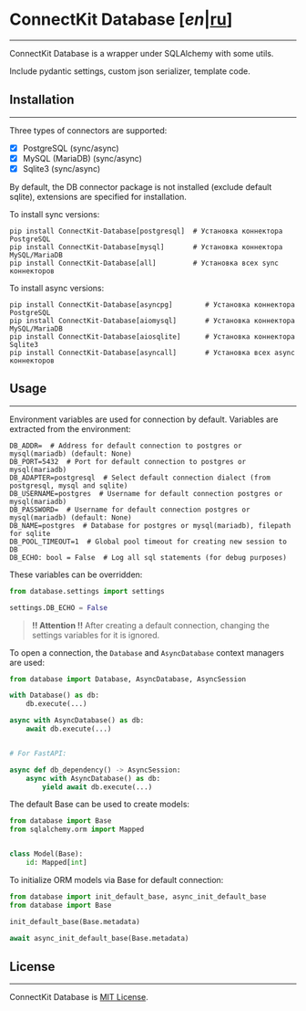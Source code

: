 # ConnectKit Database [*en*|[ru](./README_RU.md)]

___

ConnectKit Database is a wrapper under SQLAlchemy with some utils.

Include pydantic settings, custom json serializer, template code.

## Installation

___

Three types of connectors are supported:

-[x] PostgreSQL (sync/async)
-[x] MySQL (MariaDB) (sync/async)
-[x] Sqlite3 (sync/async)

By default, the DB connector package is not installed (exclude default sqlite), extensions are specified for installation.

To install sync versions:

```shell
pip install ConnectKit-Database[postgresql]  # Установка коннектора PostgreSQL
pip install ConnectKit-Database[mysql]       # Установка коннектора MySQL/MariaDB
pip install ConnectKit-Database[all]         # Установка всех sync коннекторов
```

To install async versions:

```shell
pip install ConnectKit-Database[asyncpg]        # Установка коннектора PostgreSQL
pip install ConnectKit-Database[aiomysql]       # Установка коннектора MySQL/MariaDB
pip install ConnectKit-Database[aiosqlite]      # Установка коннектора Sqlite3
pip install ConnectKit-Database[asyncall]       # Установка всех async коннекторов
```

## Usage

___

Environment variables are used for connection by default.
Variables are extracted from the environment:

    DB_ADDR=  # Address for default connection to postgres or mysql(mariadb) (default: None)
    DB_PORT=5432  # Port for default connection to postgres or mysql(mariadb)
    DB_ADAPTER=postgresql  # Select default connection dialect (from postgresql, mysql and sqlite)
    DB_USERNAME=postgres  # Username for default connection postgres or mysql(mariadb)
    DB_PASSWORD=  # Username for default connection postgres or mysql(mariadb) (default: None)
    DB_NAME=postgres  # Database for postgres or mysql(mariadb), filepath for sqlite
    DB_POOL_TIMEOUT=1  # Global pool timeout for creating new session to DB
    DB_ECHO: bool = False  # Log all sql statements (for debug purposes)

These variables can be overridden:

```python
from database.settings import settings

settings.DB_ECHO = False
```

> **!! Attention !!**
After creating a default connection, changing the settings variables for it is ignored.

To open a connection, the `Database` and `AsyncDatabase` context managers are used:

```python
from database import Database, AsyncDatabase, AsyncSession

with Database() as db:
    db.execute(...)

async with AsyncDatabase() as db:
    await db.execute(...)


# For FastAPI:

async def db_dependency() -> AsyncSession:
    async with AsyncDatabase() as db:
        yield await db.execute(...)
```

The default Base can be used to create models:

```python
from database import Base
from sqlalchemy.orm import Mapped


class Model(Base):
    id: Mapped[int]
```

To initialize ORM models via Base for default connection:

```python
from database import init_default_base, async_init_default_base
from database import Base

init_default_base(Base.metadata)

await async_init_default_base(Base.metadata)
```

## License

___

ConnectKit Database is [MIT License](./LICENSE).